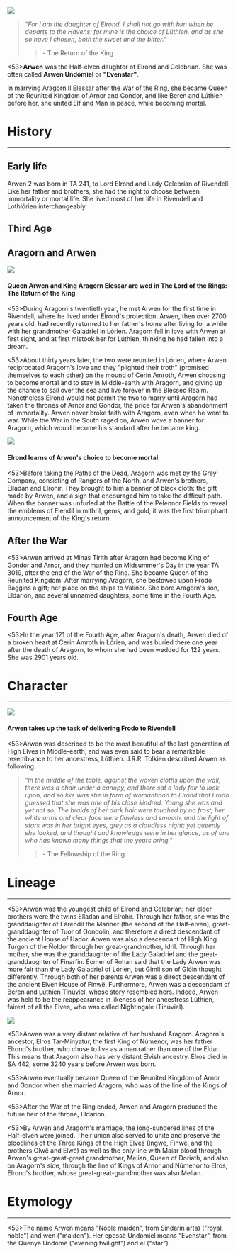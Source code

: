 ![](arwen/1.jpg)

>*"For I am the daughter of Elrond. I shall not go with him when he departs to the Havens: for mine is the choice of Lúthien, and as she so have I chosen, both the sweet and the bitter."*
>> \- The Return of the King

<53>**Arwen** was the Half-elven daughter of Elrond and Celebrían. She was often called **Arwen Undómiel** or **"Evenstar"**.

In marrying Aragorn II Elessar after the War of the Ring, she became Queen of the Reunited Kingdom of Arnor and Gondor, and like Beren and Lúthien before her, she united Elf and Man in peace, while becoming mortal.

# History
---

## **Early life**

  Arwen 2 was born in TA 241, to Lord Elrond and Lady Celebrían of Rivendell. Like her father and brothers, she had the right to choose between immortality or mortal life. She lived most of her life in Rivendell and Lothlórien interchangeably.

## **Third Age**

## Aragorn and Arwen

![](arwen/2.jpg)

#### Queen Arwen and King Aragorn Elessar are wed in The Lord of the Rings: The Return of the King

<53>During Aragorn's twentieth year, he met Arwen for the first time in Rivendell, where he lived under Elrond's protection. Arwen, then over 2700 years old, had recently returned to her father's home after living for a while with her grandmother Galadriel in Lórien. Aragorn fell in love with Arwen at first sight, and at first mistook her for Lúthien, thinking he had fallen into a dream.

<53>About thirty years later, the two were reunited in Lórien, where Arwen reciprocated Aragorn's love and they "plighted their troth" (promised themselves to each other) on the mound of Cerin Amroth, Arwen choosing to become mortal and to stay in Middle-earth with Aragorn, and giving up the chance to sail over the sea and live forever in the Blessed Realm. Nonetheless Elrond would not permit the two to marry until Aragorn had taken the thrones of Arnor and Gondor, the price for Arwen's abandonment of immortality. Arwen never broke faith with Aragorn, even when he went to war. While the War in the South raged on, Arwen wove a banner for Aragorn, which would become his standard after he became king.

![](arwen/3.jpg)

#### Elrond learns of Arwen's choice to become mortal

<53>Before taking the Paths of the Dead, Aragorn was met by the Grey Company, consisting of Rangers of the North, and Arwen's brothers, Elladan and Elrohir. They brought to him a banner of black cloth: the gift made by Arwen, and a sign that encouraged him to take the difficult path. When the banner was unfurled at the Battle of the Pelennor Fields to reveal the emblems of Elendil in mithril, gems, and gold, it was the first triumphant announcement of the King's return.

## After the War

<53>Arwen arrived at Minas Tirith after Aragorn had become King of Gondor and Arnor, and they married on Midsummer's Day in the year TA 3019, after the end of the War of the Ring. She became Queen of the Reunited Kingdom. After marrying Aragorn, she bestowed upon Frodo Baggins a gift; her place on the ships to Valinor. She bore Aragorn's son, Eldarion, and several unnamed daughters, some time in the Fourth Age.

## **Fourth Age**

<53>In the year 121 of the Fourth Age, after Aragorn's death, Arwen died of a broken heart at Cerin Amroth in Lórien, and was buried there one year after the death of Aragorn, to whom she had been wedded for 122 years. She was 2901 years old.

# Character

---

![](arwen/4.jpg)

#### Arwen takes up the task of delivering Frodo to Rivendell

<53>Arwen was described to be the most beautiful of the last generation of High Elves in Middle-earth, and was even said to bear a remarkable resemblance to her ancestress, Lúthien. J.R.R. Tolkien described Arwen as following:

> *"In the middle of the table, against the woven cloths upon the wall, there was a chair under a canopy, and there sat a lady fair to look upon, and so like was she in form of womanhood to Elrond that Frodo guessed that she was one of his close kindred. Young she was and yet not so. The braids of her dark hair were touched by no frost, her white arms and clear face were flawless and smooth, and the light of stars was in her bright eyes, grey as a cloudless night; yet queenly she looked, and thought and knowledge were in her glance, as of one who has known many things that the years bring."*
>> \- The Fellowship of the Ring

# Lineage

---

<53>Arwen was the youngest child of Elrond and Celebrían; her elder brothers were the twins Elladan and Elrohir. Through her father, she was the granddaughter of Eärendil the Mariner (the second of the Half-elven), great-granddaughter of Tuor of Gondolin, and therefore a direct descendant of the ancient House of Hador. Arwen was also a descendant of High King Turgon of the Ñoldor through her great-grandmother, Idril. Through her mother, she was the granddaughter of the Lady Galadriel and the great-granddaughter of Finarfin. Éomer of Rohan said that the Lady Arwen was more fair than the Lady Galadriel of Lórien, but Gimli son of Glóin thought differently. Through both of her parents Arwen was a direct descendant of the ancient Elven House of Finwë. Furthermore, Arwen was a descendant of Beren and Lúthien Tinúviel, whose story resembled hers. Indeed, Arwen was held to be the reappearance in likeness of her ancestress Lúthien, fairest of all the Elves, who was called Nightingale (Tinúviel).

![](arwen/5.jpg)

<53>Arwen was a very distant relative of her husband Aragorn. Aragorn's ancestor, Elros Tar-Minyatur, the first King of Númenor, was her father Elrond's brother, who chose to live as a man rather than one of the Eldar. This means that Aragorn also has very distant Elvish ancestry. Elros died in SA 442, some 3240 years before Arwen was born.

<53>Arwen eventually became Queen of the Reunited Kingdom of Arnor and Gondor when she married Aragorn, who was of the line of the Kings of Arnor.

<53>After the War of the Ring ended, Arwen and Aragorn produced the future heir of the throne, Eldarion.

<53>By Arwen and Aragorn's marriage, the long-sundered lines of the Half-elven were joined. Their union also served to unite and preserve the bloodlines of the Three Kings of the High Elves (Ingwë, Finwë, and the brothers Olwë and Elwë) as well as the only line with Maiar blood through Arwen's great-great-great grandmother, Melian, Queen of Doriath, and also on Aragorn's side, through the line of Kings of Arnor and Númenor to Elros, Elrond's brother, whose great-great-grandmother was also Melian.

# Etymology

---

<53>The name Arwen means "Noble maiden", from Sindarin ar(a) ("royal, noble") and wen ("maiden"). Her epessë Undómiel means "Evenstar", from the Quenya Undómë ("evening twilight") and el ("star").
